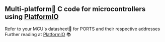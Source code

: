 ## Multi-platform:100: C code for microcontrollers using [PlatformIO](https://github.com/platformio)
Refer to your MCU's datasheet:page_facing_up: for PORTS and their respective addresses   
Further reading at [PlatformIO](https://github.com/platformio) :books:
